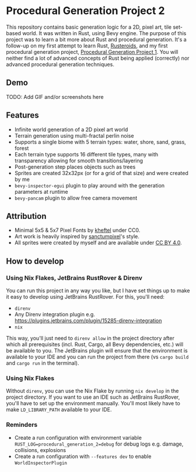 # Procedural Generation Project 2

This repository contains basic generation logic for a 2D, pixel art, tile set-based world. It was written in Rust, 
using Bevy engine. The purpose of this project was to learn a bit more about Rust and procedural generation. It's a 
follow-up on my first attempt to learn Rust, [Rusteroids](https://github.com/kimgoetzke/rusteroids), and my first 
procedural generation project, [Procedural Generation Project 1](https://github.com/kimgoetzke/procedural-generation-1).
You will neither find a lot of advanced concepts of Rust being applied (correctly) nor advanced procedural generation
techniques.

## Demo

TODO: Add GIF and/or screenshots here

## Features

- Infinite world generation of a 2D pixel art world
- Terrain generation using multi-fractal perlin noise
- Supports a single biome with 5 terrain types: water, shore, sand, grass, forest
- Each terrain type supports 16 different tile types, many with transparency allowing for smooth transitions/layering
- Post-generation step places objects such as trees
- Sprites are created 32x32px (or for a grid of that size) and were created by me
- `bevy-inspector-egui` plugin to play around with the generation parameters at runtime
- `bevy-pancam` plugin to allow free camera movement

## Attribution

- Minimal 5x5 & 5x7 Pixel Fonts by [kheftel](https://opengameart.org/content/minimalist-pixel-fonts) under CC0.
- Art work is heavily inspired by [sanctumpixel](https://sanctumpixel.itch.io/)'s style.
- All sprites were created by myself and are available under [CC BY 4.0](https://creativecommons.org/licenses/by/4.0/).

## How to develop

### Using Nix Flakes, JetBrains RustRover & Direnv

You can run this project in any way you like, but I have set things up to make it easy to develop using JetBrains
RustRover. For this, you'll need:

- `direnv`
- Any Direnv integration plugin e.g. https://plugins.jetbrains.com/plugin/15285-direnv-integration
- `nix`

This way, you'll just need to `direnv allow` in the project directory after which all prerequisites (incl. Rust, Cargo,
all Bevy dependencies, etc.) will be available to you. The JetBrains plugin will ensure that the environment is
available to your IDE and you can run the project from there (vs `cargo build` and `cargo run` in the terminal).

### Using Nix Flakes

Without `direnv`, you can use the Nix Flake by running `nix develop` in the project directory. If you want to use an IDE
such as JetBrains RustRover, you'll have to set up the environment manually. You'll most likely have to make
`LD_LIBRARY_PATH` available to your IDE.

### Reminders

- Create a run configuration with environment variable `RUST_LOG=procedural_generation_2=debug` for debug logs e.g. damage,
  collisions, explosions
- Create a run configuration with `--features dev` to enable `WorldInspectorPlugin`

